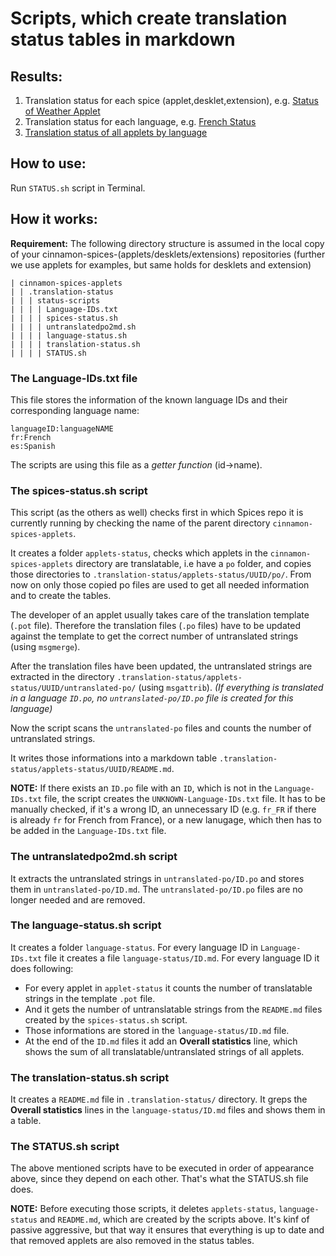 # Scripts, which create translation status tables in markdown

## Results:
1. Translation status for each spice (applet,desklet,extension), e.g. [Status of Weather Applet](https://github.com/NikoKrause/cinnamon-spices-applets/blob/applets-translation-status/.translation-status/applets-status/weather%40mockturtl/README.md)
2. Translation status for each language, e.g. [French Status](https://github.com/NikoKrause/cinnamon-spices-applets/blob/applets-translation-status/.translation-status/language-status/fr.md)
3. [Translation status of all applets by language](https://github.com/NikoKrause/cinnamon-spices-applets/blob/applets-translation-status/.translation-status/README.md)

## How to use:
Run `STATUS.sh` script in Terminal.

## How it works:
**Requirement:** The following directory structure is assumed in the local copy of your cinnamon-spices-(applets/desklets/extensions) repositories (further we use applets for examples, but same holds for desklets and extension)
```
| cinnamon-spices-applets
| | .translation-status
| | | status-scripts
| | | | Language-IDs.txt
| | | | spices-status.sh
| | | | untranslatedpo2md.sh
| | | | language-status.sh
| | | | translation-status.sh
| | | | STATUS.sh
```

### The Language-IDs.txt file
This file stores the information of the known language IDs and their corresponding language name:
```
languageID:languageNAME
fr:French
es:Spanish
```
The scripts are using this file as a *getter function* (id->name).

### The spices-status.sh script
This script (as the others as well) checks first in which Spices repo it is currently running by checking the name of the parent directory `cinnamon-spices-applets`.

It creates a folder `applets-status`, checks which applets in the `cinnamon-spices-applets` directory are translatable, i.e have a `po` folder, and copies those directories to `.translation-status/applets-status/UUID/po/`. From now on only those copied po files are used to get all needed information and to create the tables.

The developer of an applet usually takes care of the translation template (`.pot` file). Therefore the translation files (`.po` files) have to be updated against the template to get the correct number of untranslated strings (using `msgmerge`).

After the translation files have been updated, the untranslated strings are extracted in the directory `.translation-status/applets-status/UUID/untranslated-po/` (using `msgattrib`). *(If everything is translated in a language `ID.po`, no `untranslated-po/ID.po` file is created for this language)*

Now the script scans the `untranslated-po` files and counts the number of untranslated strings.

It writes those informations into a markdown table `.translation-status/applets-status/UUID/README.md`.

**NOTE:** If there exists an `ID.po` file with an `ID`, which is not in the `Language-IDs.txt` file, the script creates the `UNKNOWN-Language-IDs.txt` file. It has to be manually checked, if it's a wrong ID, an unnecessary ID (e.g. `fr_FR` if there is already `fr` for French from France), or a new lanugage, which then has to be added in the `Language-IDs.txt` file.

### The untranslatedpo2md.sh script
It extracts the untranslated strings in `untranslated-po/ID.po` and stores them in `untranslated-po/ID.md`.
The `untranslated-po/ID.po` files are no longer needed and are removed.

### The language-status.sh script
It creates a folder `language-status`. For every language ID in `Language-IDs.txt` file it creates a file `language-status/ID.md`.
For every language ID it does following:
* For every applet in `applet-status` it counts the number of translatable strings in the template `.pot` file. 
* And it gets the number of untranslatable strings from the `README.md` files created by the `spices-status.sh` script.
* Those informations are stored in the `language-status/ID.md` file.
* At the end of the `ID.md` files it add an **Overall statistics** line, which shows the sum of all translatable/untranslated strings of all applets.

### The translation-status.sh script
It creates a `README.md` file in `.translation-status/` directory. It greps the **Overall statistics** lines in the `language-status/ID.md` files and shows them in a table.

### The STATUS.sh script
The above mentioned scripts have to be executed in order of appearance above, since they depend on each other.
That's what the STATUS.sh file does.

**NOTE:** Before executing those scripts, it deletes `applets-status`, `language-status` and `README.md`, which are created by the scripts above. It's kinf of passive aggressive, but that way it ensures that everything is up to date and that removed applets are also removed in the status tables.